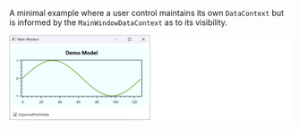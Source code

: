 A minimal example where a user control maintains its own `DataContext` but is informed by the `MainWindowDataContext` as to its visibility.


![Initial View](./InteWPF/Screenshots/initial-view.png)